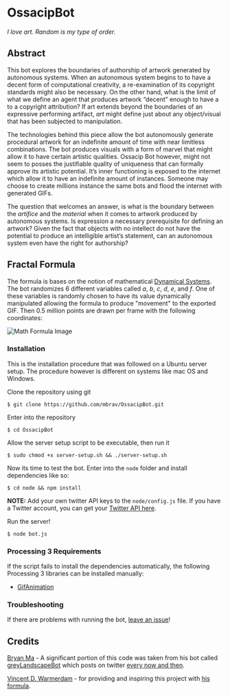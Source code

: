 # OssacipBot
*I love art. Random is my type of order.*

## Abstract

This bot explores the boundaries of authorship of artwork generated by autonomous systems. When an autonomous system begins to to have a decent form of computational creativity, a re-examination of its copyright standards might also be necessary. On the other hand, what is the limit of what we define an agent that produces artwork “decent” enough to have a to a copyright attribution? If art extends beyond the boundaries of an expressive performing artifact, *art* might define just  about any object/visual that has been subjected to manipulation.

The technologies behind this piece allow the bot autonomously generate procedural artwork for an indefinite amount of time with near limitless combinations. The bot produces visuals with a form of marvel that might allow it to have certain artistic qualities. Ossacip Bot however, might not seem to posses the justifiable quality of uniqueness that can formally approve its artistic potential. It’s inner functioning is exposed to the internet which allow it to have an indefinite amount of instances. Someone may choose to create millions instance the same bots and flood the internet with generated GIFs.

The question that welcomes an answer, is what is the boundary between the *artifice* and the *material* when it comes to artwork produced by autonomous systems. Is expression a necessary prerequisite for defining an artwork? Given the fact that objects with no intellect do not have the potential to produce an intelligible artist’s statement, can an autonomous system even have the right for authorship?

## Fractal Formula
The formula is bases on the notion of mathematical [Dynamical Systems](https://en.wikipedia.org/wiki/Dynamical_system). The bot randomizes 6 different variables called *a*, *b*, *c*, *d*, *e*, and *f*. One of these variables is randomly chosen to have its value dynamically manipulated allowing the formula to produce "movement" to the exported GIF. Then 0.5 million points are drawn per frame with the following coordinates:

![Math Formula Image](https://i.imgur.com/QlAzd6V.png)

### Installation
This is the installation procedure that was followed on a Ubuntu server setup. The procedure however is different on systems like mac OS and Windows.

Clone the repository using git
```
$ git clone https://github.com/mbrav/OssacipBot.git
```

Enter into the repository

```
$ cd OssacipBot
```

Allow the server setup script to be executable, then run it

```
$ sudo chmod +x server-setup.sh && ./server-setup.sh
```

Now its time to test the bot.
Enter into the ```node``` folder and install dependencies like so:

```
$ cd node && npm install
```

**NOTE:** Add your own twitter API keys to the ```node/config.js``` file. If you have a Twitter account, you can get your [Twitter API here](https://apps.twitter.com/).

Run the server!
```
$ node bot.js
```

### Processing 3 Requirements
If the script fails to install the dependencies automatically, the following Processing 3 libraries can be installed manually:
* [GifAnimation](https://github.com/01010101/GifAnimation/)

### Troubleshooting
If there are problems with running the bot, [leave an issue](https://github.com/mbrav/OssacipBot/issues)!

## Credits
[Bryan Ma](https://twitter.com/whoisbma) - A significant portion of this code was taken from his bot called [greyLandscapeBot](https://github.com/whoisbma/greyLandscapeBot-EC2) which posts on twitter [every now and then](https://twitter.com/greyLandscapes).

[Vincent D. Warmerdam](https://twitter.com/fishnets88) - for providing and inspiring this project with [his formula](http://koaning.io/fluctuating-repetition.html).

